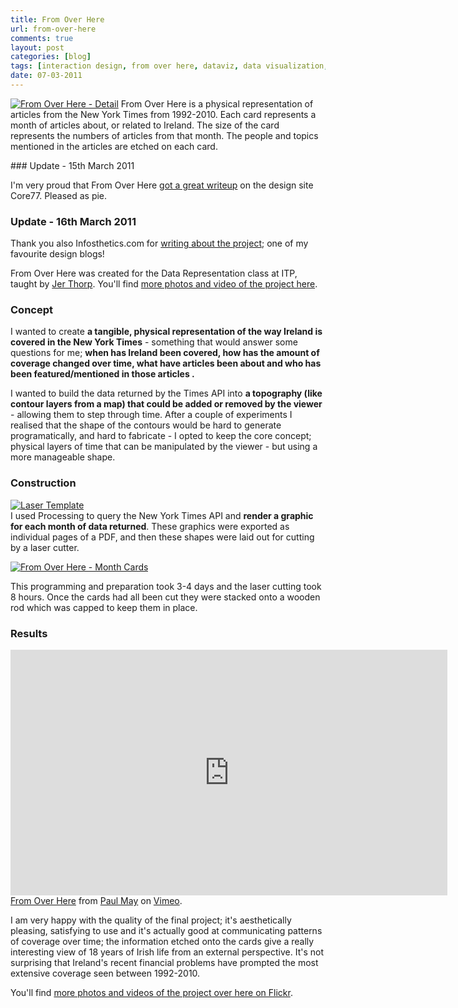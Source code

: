 ```yaml
---
title: From Over Here
url: from-over-here
comments: true
layout: post
categories: [blog]
tags: [interaction design, from over here, dataviz, data visualization, data visualisation, data representation]
date: 07-03-2011
---
```

<p class="intro"><a href="http://www.flickr.com/photos/paulmmay/5504555642/" title="From Over Here - Detail by paulmmay, on Flickr"><img src="http://farm6.static.flickr.com/5138/5504555642_c59d818987_b.jpg" class="photo" alt="From Over Here - Detail" /></a>
From Over Here is a physical representation of articles from the New York Times from 1992-2010. Each card represents a month of articles about, or related to Ireland. The size of the card represents the numbers of articles from that month. The people and topics mentioned in the articles are etched on each card. </p>
### Update - 15th March 2011
<p class="update">I'm very proud that From Over Here <a href="http://www.core77.com/blog/object_culture/from_over_here_a_physical_representation_of_news_mentions_18793.asp" title="got a great writeup">got a great writeup</a> on the design site Core77. Pleased as pie. 

### Update - 16th March 2011
<p class="update">Thank you also Infosthetics.com for <a href="http://infosthetics.com/archives/2011/03/from_over_here_a_physical_representation_of_news.html" title="writing about the project">writing about the project</a>; one of my favourite design blogs!

From Over Here was created for the Data Representation class at ITP, taught by <a href="http://www.blprnt.com" title="Jer Thorp">Jer Thorp</a>. You'll find <a href="http://www.flickr.com/photos/paulmmay/sets/72157626087196057/with/5504555642/" title="more photos and video of the project here">more photos and video of the project here</a>.

### Concept
I wanted to create **a tangible, physical representation of the way Ireland is covered in the New York Times** - something that would answer some questions for me; **when has Ireland been covered, how has the amount of coverage changed over time, what have articles been about and who has been featured/mentioned in those articles .**

I wanted to build the data returned by the Times API into **a topography (like contour layers from a map) that could be added or removed by the viewer** - allowing them to step through time. After a couple of experiments I realised that the shape of the contours would be hard to generate programatically, and hard to fabricate - I opted to keep the core concept; physical layers of time that can be manipulated by the viewer - but using a more manageable shape. 

### Construction
<a href="http://www.flickr.com/photos/paulmmay/5506421196/" title="Laser Template by paulmmay, on Flickr"><img src="http://farm6.static.flickr.com/5098/5506421196_eb1fe9ab48_b.jpg" class="photo" alt="Laser Template" /></a><br />
I used Processing to query the New York Times API and **render a graphic for each month of data returned**. These graphics were exported as individual pages of a PDF, and then these shapes were laid out for cutting by a laser cutter. 

<a href="http://www.flickr.com/photos/paulmmay/5504547948/" title="From Over Here - Month Cards by paulmmay, on Flickr"><img src="http://farm6.static.flickr.com/5091/5504547948_08ded1bcab.jpg" class="photo" alt="From Over Here - Month Cards" /></a>

This programming and preparation took 3-4 days and the laser cutting took 8 hours. Once the cards had all been cut they were stacked onto a wooden rod which was capped to keep them in place. 

### Results
<iframe src="http://player.vimeo.com/video/20723512?byline=0&amp;portrait=0&amp;color=f0e563" width="699" height="393" frameborder="0"> </iframe><a href="http://vimeo.com/20723512">From Over Here</a> from <a href="http://vimeo.com/paulmay">Paul May</a> on <a href="http://vimeo.com">Vimeo</a>.

I am very happy with the quality of the final project; it's aesthetically pleasing, satisfying to use and it's actually good at communicating patterns of coverage over time; the information etched onto the cards give a really interesting view of 18 years of Irish life from an external perspective. It's not surprising that Ireland's recent financial problems have prompted the most extensive coverage seen between 1992-2010.

You'll find <a href="http://www.flickr.com/photos/paulmmay/sets/72157626087196057/" title="more photos and videos of the project over here on Flickr">more photos and videos of the project over here on Flickr</a>.

